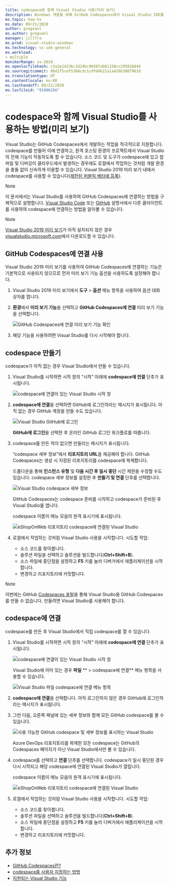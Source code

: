 ```yaml
---
title: codespace와 함께 Visual Studio 사용(미리 보기)
description: Windows 개발을 위해 GitHub Codespaces에서 Visual Studio IDE를 사용하는 방법을 알아봅니다.
ms.topic: how-to
ms.date: 09/21/2020
author: gregvanl
ms.author: gregvanl
manager: jillfra
ms.prod: visual-studio-windows
ms.technology: vs-ide-general
ms.workload:
- multiple
monikerRange: vs-2019
ms.openlocfilehash: c3a2e14236c2d24bc9650fab81150cc295826844
ms.sourcegitcommit: 09d1f5cef5360cdc1cdfd4b22a1a426b38079618
ms.translationtype: HT
ms.contentlocale: ko-KR
ms.lasthandoff: 09/22/2020
ms.locfileid: "91006256"
---
```

# <a name="how-to-use-visual-studio-with-a-codespace-preview"></a>codespace와 함께 Visual Studio를 사용하는 방법(미리 보기)

Visual Studio는 GitHub Codespaces에서 개발하는 작업을 적극적으로 지원합니다. codespace를 만들어 이에 연결하고, 원격 호스팅 환경의 프로젝트에서 Visual Studio의 전체 기능이 작동하도록 할 수 있습니다. 소스 코드 및 도구가 codespace에 있고 컴파일 및 디버깅이 클라우드에서 발생하는 경우에도 로컬에서 작업하는 것처럼 개발 환경을 충돌 없이 신속하게 이용할 수 있습니다. Visual Studio 2019 미리 보기 내에서 codespace를 사용할 수 있습니다([제한된 퍼블릭 베타에 등록](https://github.com/features/codespaces/signup-vs)).

> [!NOTE]
> 이 문서에서는 Visual Studio를 사용하여 GitHub Codespaces에 연결하는 방법을 구체적으로 설명합니다. [Visual Studio Code](https://docs.github.com/github/developing-online-with-codespaces/connecting-to-your-codespace-from-visual-studio-code) 또는 [GitHub](https://docs.github.com/github/developing-online-with-codespaces/developing-in-a-codespace) 설명서에서 다른 클라이언트를 사용하여 codespace에 연결하는 방법을 알아볼 수 있습니다.

> [!NOTE]
> [Visual Studio 2019 미리 보기](https://aka.ms/vspreview)가 아직 설치되지 않은 경우 [visualstudio.microsoft.com](https://aka.ms/vspreview)에서 다운로드할 수 있습니다.

## <a name="enable-connect-to-github-codespaces"></a>GitHub Codespaces에 연결 사용

Visual Studio 2019 미리 보기를 사용하여 GitHub Codespaces에 연결하는 기능은 기본적으로 사용되지 않으므로 먼저 미리 보기 기능 옵션을 사용하도록 설정해야 합니다.

1. Visual Studio 2019 미리 보기에서 **도구** > **옵션** 메뉴 항목을 사용하여 옵션 대화 상자를 엽니다.

2. **환경**에서 **미리 보기 기능**을 선택하고 **GitHub Codespaces에 연결** 미리 보기 기능을 선택합니다.

   ![GitHub Codespaces에 연결 미리 보기 기능 확인](media/connect-to-github-codespaces-preview-feature.png)

3. 해당 기능을 사용하려면 Visual Studio를 다시 시작해야 합니다.

## <a name="create-a-codespace"></a>codespace 만들기

codespace가 아직 없는 경우 Visual Studio에서 만들 수 있습니다.

1. Visual Studio를 시작하면 시작 창의 “시작” 아래에 **codespace에 연결** 단추가 표시됩니다.

   ![codespace에 연결이 있는 Visual Studio 시작 창](media/visual-studio-start-window.png)

2. **codespace에 연결**을 선택하면 GitHub에 로그인하라는 메시지가 표시됩니다. 아직 없는 경우 GitHub 계정을 만들 수도 있습니다.

   ![Visual Studio GitHub에 로그인](media/visual-studio-sign-in-to-github.png)

   **GitHub에 로그인**을 선택한 후 온라인 GitHub 로그인 워크플로를 따릅니다.

3. codespace를 만든 적이 없으면 만들라는 메시지가 표시됩니다.

   “codespace 세부 정보”에서 **리포지토리 URL**을 제공해야 합니다. GitHub Codespaces는 생성 시 지정된 리포지토리를 codespace에 복제합니다.

   드롭다운을 통해 **인스턴스 유형** 및 **다음 시간 후 일시 중단** 시간 제한을 수정할 수도 있습니다. codespace 세부 정보를 설정한 후 **만들기 및 연결** 단추를 선택합니다.

   ![Visual Studio codespace 세부 정보](media/visual-studio-codespace-details.png)

   GitHub Codespaces는 codespace 준비를 시작하고 codespace가 준비된 후 Visual Studio를 엽니다.

   codespace 이름이 메뉴 모음의 원격 표시기에 표시됩니다.

   ![eShopOnWeb 리포지토리 codespace에 연결된 Visual Studio](media/visual-studio-eshoponweb-codespace.png)

4. 로컬에서 작업하는 것처럼 Visual Studio 사용을 시작합니다. 시도할 작업:

   * 소스 코드를 찾아봅니다.
   * 솔루션 파일을 선택하고 솔루션을 빌드합니다(**Ctrl+Shift+B**).
   * 소스 파일에 중단점을 설정하고 **F5** 키를 눌러 디버거에서 애플리케이션을 시작합니다.
   * 변경하고 리포지토리에 커밋합니다.   

> [!NOTE]
> 이번에는 GitHub [Codespaces 포털](https://github.com/codespaces)을 통해 Visual Studio용 GitHub Codespaces를 만들 수 없습니다. 만들려면 Visual Studio를 사용해야 합니다.

## <a name="connect-to-a-codespace"></a>codespace에 연결

codespace를 만든 후 Visual Studio에서 직접 codespace를 열 수 있습니다.

1. Visual Studio를 시작하면 시작 창의 “시작” 아래에 **codespace에 연결** 단추가 표시됩니다.

   ![codespace에 연결이 있는 Visual Studio 시작 창](media/visual-studio-start-window.png)

   Visual Studio에 이미 있는 경우 **파일** ** > codespace에 연결** 메뉴 항목을 사용할 수 있습니다.

   ![Visual Studio 파일 codespace에 연결 메뉴 항목](media/visual-studio-file-connect-to-codespace.png)

2. **codespace에 연결**을 선택합니다. 아직 로그인하지 않은 경우 GitHub에 로그인하라는 메시지가 표시됩니다.

3. 그런 다음, 오른쪽 패널에 있는 세부 정보와 함께 모든 GitHub codespace를 볼 수 있습니다.

   ![사용 가능한 GitHub codespace 및 세부 정보를 표시하는 Visual Studio](media/visual-studio-connect-codespace.png)

   Azure DevOps 리포지토리를 복제한 모든 codespace는 GitHub의 Codespaces 페이지가 아닌 Visual Studio에서만 볼 수 있습니다.

4. codespace를 선택하고 **연결** 단추를 선택합니다. codespace가 일시 중단된 경우 다시 시작되고 해당 codespace에 연결된 Visual Studio가 열립니다.

   codespace 이름이 메뉴 모음의 원격 표시기에 표시됩니다.

   ![eShopOnWeb 리포지토리 codespace에 연결된 Visual Studio](media/visual-studio-eshoponweb-codespace.png)

5. 로컬에서 작업하는 것처럼 Visual Studio 사용을 시작합니다. 시도할 작업:

   * 소스 코드를 찾아봅니다.
   * 솔루션 파일을 선택하고 솔루션을 빌드합니다(**Ctrl+Shift+B**).
   * 소스 파일에 중단점을 설정하고 **F5** 키를 눌러 디버거에서 애플리케이션을 시작합니다.
   * 변경하고 리포지토리에 커밋합니다.

<!-- TBD ## Suspend a codespace -->

<!-- TBD ## Disconnect from a codespace -->

## <a name="see-also"></a>추가 정보

* [GitHub Codespaces란?](codespaces-overview.md)
* [codespace를 사용자 지정하는 방법](customize-codespaces.md)
* [지원되는 Visual Studio 기능](supported-features-codespaces.md)
